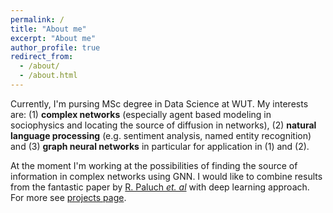 ```yaml
---
permalink: /
title: "About me"
excerpt: "About me"
author_profile: true
redirect_from: 
  - /about/
  - /about.html
---
```


Currently, I'm pursing MSc degree in Data Science at WUT. My interests are: (1) **complex networks** (especially agent based modeling in sociophysics and locating the source of diffusion in networks), (2) **natural language processing** (e.g. sentiment analysis, named entity recognition) and (3) **graph neural networks** in particular for application in (1) and (2). 


At the moment I'm working at the possibilities of finding the source of information in complex networks using GNN. I would like to combine results from the fantastic paper by [R. Paluch _et. al_](https://doi.org/10.1038/s41598-018-20546-3) with deep learning approach. For more see <a href="/projects.html">projects page</a>.

